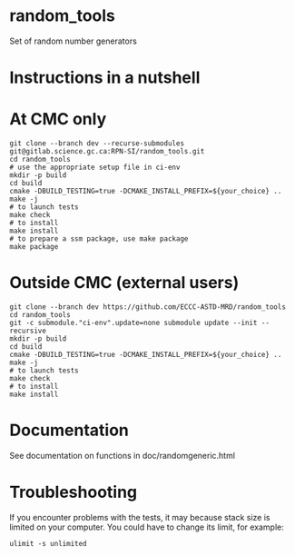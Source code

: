 # random_tools

Set of random number generators

# Instructions in a nutshell

# At CMC only

```
git clone --branch dev --recurse-submodules git@gitlab.science.gc.ca:RPN-SI/random_tools.git
cd random_tools
# use the appropriate setup file in ci-env
mkdir -p build
cd build
cmake -DBUILD_TESTING=true -DCMAKE_INSTALL_PREFIX=${your_choice} ..
make -j
# to launch tests
make check
# to install
make install
# to prepare a ssm package, use make package
make package
```

# Outside CMC (external users)

```
git clone --branch dev https://github.com/ECCC-ASTD-MRD/random_tools
cd random_tools
git -c submodule."ci-env".update=none submodule update --init --recursive
mkdir -p build
cd build
cmake -DBUILD_TESTING=true -DCMAKE_INSTALL_PREFIX=${your_choice} ..
make -j
# to launch tests
make check
# to install
make install
```

# Documentation

See documentation on functions in doc/randomgeneric.html

# Troubleshooting

If you encounter problems with the tests, it may because stack size is
limited on your computer. You could have to change its limit, for example:
```
ulimit -s unlimited
```
